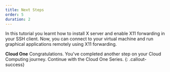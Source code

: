 ```yaml
---
title: Next Steps
order: 5
duration: 2
---
```


In this tutorial you learnt how to install X server and enable X11 forwarding in your SSH client. Now, you can connect to your virtual machine and run graphical applications remotely using X11 forwarding.

**Cloud One** 
Congratulations. You've completed another step on your Cloud Computing journey. Continue with the Cloud One Series.
{: .callout-success}